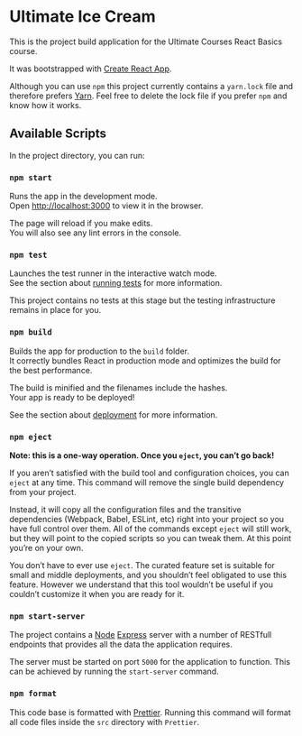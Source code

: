 # Ultimate Ice Cream

This is the project build application for the Ultimate Courses React Basics course.

It was bootstrapped with [Create React App](https://github.com/facebook/create-react-app).

Although you can use `npm` this project currently contains a `yarn.lock` file and therefore prefers [Yarn](https://yarnpkg.com/en/). Feel free to delete the lock file if you prefer `npm` and know how it works.

## Available Scripts

In the project directory, you can run:

### `npm start`

Runs the app in the development mode.<br>
Open [http://localhost:3000](http://localhost:3000) to view it in the browser.

The page will reload if you make edits.<br>
You will also see any lint errors in the console.

### `npm test`

Launches the test runner in the interactive watch mode.<br>
See the section about [running tests](https://facebook.github.io/create-react-app/docs/running-tests) for more information.

This project contains no tests at this stage but the testing infrastructure remains in place for you.

### `npm build`

Builds the app for production to the `build` folder.<br>
It correctly bundles React in production mode and optimizes the build for the best performance.

The build is minified and the filenames include the hashes.<br>
Your app is ready to be deployed!

See the section about [deployment](https://facebook.github.io/create-react-app/docs/deployment) for more information.

### `npm eject`

**Note: this is a one-way operation. Once you `eject`, you can’t go back!**

If you aren’t satisfied with the build tool and configuration choices, you can `eject` at any time. This command will remove the single build dependency from your project.

Instead, it will copy all the configuration files and the transitive dependencies (Webpack, Babel, ESLint, etc) right into your project so you have full control over them. All of the commands except `eject` will still work, but they will point to the copied scripts so you can tweak them. At this point you’re on your own.

You don’t have to ever use `eject`. The curated feature set is suitable for small and middle deployments, and you shouldn’t feel obligated to use this feature. However we understand that this tool wouldn’t be useful if you couldn’t customize it when you are ready for it.

### `npm start-server`

The project contains a [Node](https://nodejs.org/en/) [Express](https://expressjs.com/) server with a number of RESTfull endpoints that provides all the data the application requires.

The server must be started on port `5000` for the application to function. This can be achieved by running the `start-server` command.

### `npm format`

This code base is formatted with [Prettier](https://github.com/prettier/prettier). Running this command will format all code files inside the `src` directory with `Prettier`.
